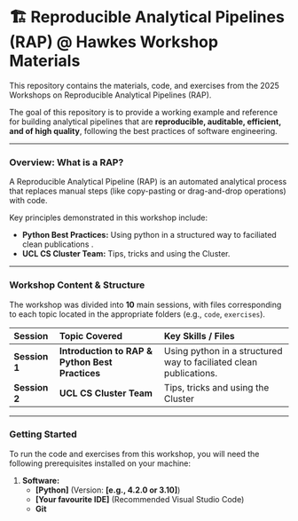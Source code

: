 # 🏗️ Reproducible Analytical Pipelines (RAP) @ Hawkes Workshop Materials

This repository contains the materials, code, and exercises from the 2025 Workshops on Reproducible Analytical Pipelines (RAP). 

The goal of this repository is to provide a working example and reference for building analytical pipelines that are **reproducible, auditable, efficient, and of high quality**, following the best practices of software engineering.

---

### **Overview: What is a RAP?**

A Reproducible Analytical Pipeline (RAP) is an automated analytical process that replaces manual steps (like copy-pasting or drag-and-drop operations) with code.

Key principles demonstrated in this workshop include:

* **Python Best Practices:** Using python in a structured way to faciliated clean publications .
* **UCL CS Cluster Team:** Tips, tricks and using the Cluster. 

---

### **Workshop Content & Structure**

The workshop was divided into **10** main sessions, with files corresponding to each topic located in the appropriate folders (e.g., `code`, `exercises`).

| Session | Topic Covered | Key Skills / Files |
| :--- | :--- | :--- |
| **Session 1** | **Introduction to RAP & Python Best Practices** | Using python in a structured way to faciliated clean publications. |
| **Session 2** | **UCL CS Cluster Team** | Tips, tricks and using the Cluster |

---

### **Getting Started**

To run the code and exercises from this workshop, you will need the following prerequisites installed on your machine:

1.  **Software:**
    * **[Python]** (Version: **[e.g., 4.2.0 or 3.10]**)
    * **[Your favourite IDE]** (Recommended Visual Studio Code)
    * **Git**
